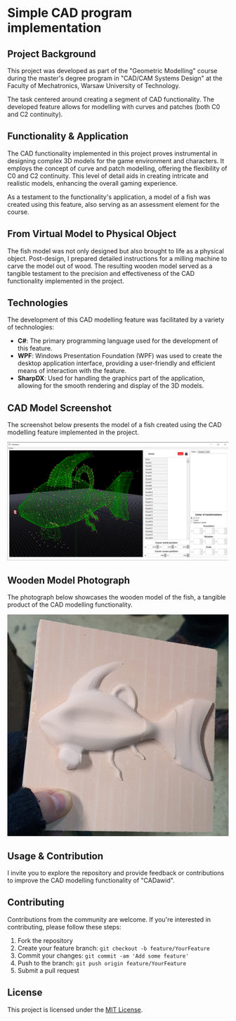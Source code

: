 # Simple CAD program implementation

## Project Background

This project was developed as part of the "Geometric Modelling" course during the master's degree program in "CAD/CAM Systems Design" at the Faculty of Mechatronics, Warsaw University of Technology.

The task centered around creating a segment of CAD functionality. The developed feature allows for modelling with curves and patches (both C0 and C2 continuity).

## Functionality & Application

The CAD functionality implemented in this project proves instrumental in designing complex 3D models for the game environment and characters. It employs the concept of curve and patch modelling, offering the flexibility of C0 and C2 continuity. This level of detail aids in creating intricate and realistic models, enhancing the overall gaming experience.

As a testament to the functionality's application, a model of a fish was created using this feature, also serving as an assessment element for the course. 

## From Virtual Model to Physical Object

The fish model was not only designed but also brought to life as a physical object. Post-design, I prepared detailed instructions for a milling machine to carve the model out of wood. The resulting wooden model served as a tangible testament to the precision and effectiveness of the CAD functionality implemented in the project.

## Technologies

The development of this CAD modelling feature was facilitated by a variety of technologies:

- **C#**: The primary programming language used for the development of this feature.
- **WPF**: Windows Presentation Foundation (WPF) was used to create the desktop application interface, providing a user-friendly and efficient means of interaction with the feature.
- **SharpDX**: Used for handling the graphics part of the application, allowing for the smooth rendering and display of the 3D models.

## CAD Model Screenshot

The screenshot below presents the model of a fish created using the CAD modelling feature implemented in the project.

![model](./img/model.png)

## Wooden Model Photograph

The photograph below showcases the wooden model of the fish, a tangible product of the CAD modelling functionality.

![milled](./img/milled.jpg)

## Usage & Contribution

I invite you to explore the repository and provide feedback or contributions to improve the CAD modelling functionality of "CADawid".

## Contributing

Contributions from the community are welcome. If you're interested in contributing, please follow these steps:

1. Fork the repository
2. Create your feature branch: `git checkout -b feature/YourFeature`
3. Commit your changes: `git commit -am 'Add some feature'`
4. Push to the branch: `git push origin feature/YourFeature`
5. Submit a pull request

## License

This project is licensed under the [MIT License](LICENSE).
